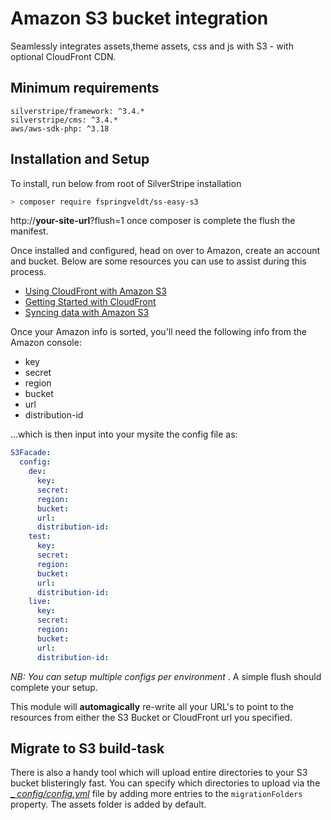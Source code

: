 # Amazon S3 bucket integration
Seamlessly integrates assets,theme assets, css and js with S3 - with optional CloudFront CDN.
## Minimum requirements
```
silverstripe/framework: ^3.4.* 
silverstripe/cms: ^3.4.*
aws/aws-sdk-php: ^3.18
```
## Installation and Setup
To install, run below from root of SilverStripe installation
```bash 
> composer require fspringveldt/ss-easy-s3
``` 
http://**your-site-url**?flush=1 once composer is complete the flush the manifest.

Once installed and configured, head on over to Amazon, create an account and bucket. Below are some resources you can use to assist during this process.

* [Using CloudFront with Amazon S3](http://docs.aws.amazon.com/AmazonCloudFront/latest/DeveloperGuide/MigrateS3ToCloudFront.html)
* [Getting Started with CloudFront](http://docs.aws.amazon.com/AmazonCloudFront/latest/DeveloperGuide/GettingStarted.html)
* [Syncing data with Amazon S3](http://docs.aws.amazon.com/aws-sdk-php/v2/guide/service-s3.html#syncing-data-with-amazon-s3)


Once your Amazon info is sorted, you'll need the following info from the Amazon console:

* key
* secret
* region
* bucket
* url
* distribution-id

...which is then input into your mysite the config file as: 
```yaml
S3Facade:
  config:
    dev:
      key:
      secret:
      region:
      bucket:
      url:
      distribution-id:
    test:
      key:
      secret:
      region:
      bucket:
      url:
      distribution-id:
    live:
      key:
      secret:
      region:
      bucket:
      url:
      distribution-id:
```

_NB: You can setup multiple configs per environment_
. A simple flush should complete your setup.

This module will __automagically__ re-write all your URL's to point to the resources from either the S3 Bucket or CloudFront url you specified.

## Migrate to S3 build-task
There is also a handy tool which will upload entire directories to your S3 bucket blisteringly fast. You can specify which directories to upload via the [_ _config/config.yml_](_config/config.yml) file by adding more entries to the ```migrationFolders``` property. The assets folder is added by default.
